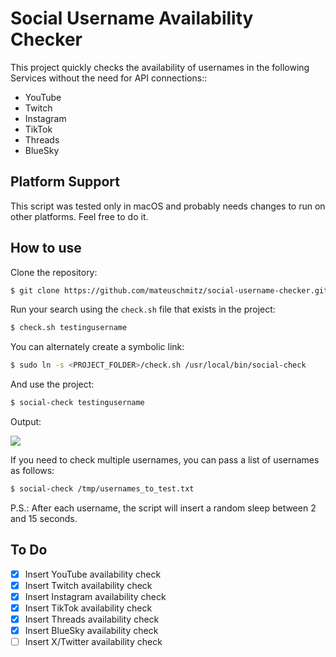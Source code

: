 # Social Username Availability Checker

This project quickly checks the availability of usernames in the following Services without the need for API connections::

- YouTube
- Twitch
- Instagram
- TikTok
- Threads
- BlueSky

## Platform Support

This script was tested only in macOS and probably needs changes to run on other platforms. Feel free to do it.

## How to use

Clone the repository:
```bash
$ git clone https://github.com/mateuschmitz/social-username-checker.git
```

Run your search using the `check.sh` file that exists in the project:
```bash
$ check.sh testingusername
```

You can alternately create a symbolic link:
```bash
$ sudo ln -s <PROJECT_FOLDER>/check.sh /usr/local/bin/social-check
```

And use the project:
```bash
$ social-check testingusername
```

Output:
<p>
  <img src="https://ibb.co/yYCQfTm" />
</p>

If you need to check multiple usernames, you can pass a list of usernames as follows:
```bash
$ social-check /tmp/usernames_to_test.txt
```
P.S.: After each username, the script will insert a random sleep between 2 and 15 seconds.


## To Do

- [x] Insert YouTube availability check  
- [x] Insert Twitch availability check  
- [x] Insert Instagram availability check  
- [x] Insert TikTok availability check  
- [x] Insert Threads availability check  
- [x] Insert BlueSky availability check  
- [ ] Insert X/Twitter availability check  
